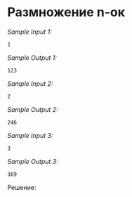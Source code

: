 # Размножение n-ок

<!--- Текст задания --->

*Sample Input 1:*
```
1
```

*Sample Output 1:*
```
123
```

*Sample Input 2:*
```
2
```

*Sample Output 2:*
```
246
```

*Sample Input 3:*
```
3
```

*Sample Output 3:*
```
369
```

Решение:
```python

```
